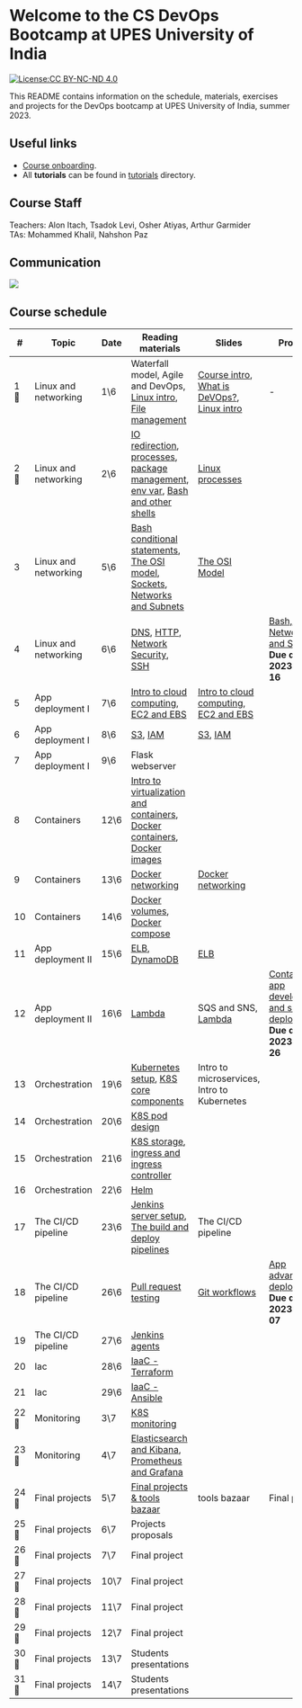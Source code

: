 # Welcome to the CS DevOps Bootcamp at UPES University of India

[![License:CC BY-NC-ND 4.0](https://img.shields.io/badge/License-CC%20BY--NC--ND%204.0-lightgrey.svg)](https://creativecommons.org/licenses/by-nc-nd/4.0/)

This README contains information on the schedule, materials, exercises and projects for the DevOps bootcamp at UPES University of India, summer 2023.

## Useful links

- [Course onboarding](onboarding.md).
- All **tutorials** can be found in [tutorials](tutorials) directory.

## Course Staff

Teachers: Alon Itach, Tsadok Levi, Osher Atiyas, Arthur Garmider       
TAs: Mohammed Khalil, Nahshon Paz 

## Communication 

![](.img/slack.png)

## Course schedule

| #     | Topic                | Date   | Reading materials                                                                                                                                                                                                                                                             | Slides                                                                                                                                                                                                                                                           | Projects                                                                                                      |
|-------|----------------------|--------|-------------------------------------------------------------------------------------------------------------------------------------------------------------------------------------------------------------------------------------------------------------------------------|------------------------------------------------------------------------------------------------------------------------------------------------------------------------------------------------------------------------------------------------------------------|---------------------------------------------------------------------------------------------------------------|
| 1 🤝  | Linux and networking |  	1\6  | Waterfall model, Agile and DevOps, [Linux intro](tutorials/linux_intro.md), [File management](tutorials/linux_file_management.md)                                                                                                                                             | [Course intro](https://alonitac.github.io/DevOpsBootcampUPES/slides/intro.html), [What is DeVOps?](https://alonitac.github.io/DevOpsBootcampUPES/slides/whatisdevops.html), [Linux intro](https://alonitac.github.io/DevOpsBootcampUPES/slides/linux_intro.html) | -                                                                                                             |
| 2 🤝  | Linux and networking |  	2\6  | [IO redirection](tutorials/linux_io_redirection.md), [processes](tutorials/linux_processes.md), [package management](tutorials/linux_package_management.md), [env var](tutorials/linux_environment_variables.md), [Bash and other shells](tutorials/bash_and_other_shells.md) | [Linux processes](https://alonitac.github.io/DevOpsBootcampUPES/slides/linux_processes.html)                                                                                                                                                                     |                                                                                                               |
| 3     | Linux and networking |  5\6   | [Bash conditional statements](tutorials/bash_conditional_statements.md), [The OSI model](tutorials/networking_OSI_model.md), [Sockets](tutorials/networking_linux_sockets.md), [Networks and Subnets](tutorials/networking_computer_nets.md)                                  | [The OSI Model](https://alonitac.github.io/DevOpsBootcampUPES/slides/networking_OSI_model.html)                                                                                                                                                                  |                                                                                                               |
| 4     | Linux and networking |  6\6   | [DNS](tutorials/networking_dns.md), [HTTP](tutorials/networking_http.md),  [Network Security](tutorials/networking_security.md), [SSH](tutorials/networking_ssh.md)                                                                                                           |                                                                                                                                                                                                                                                                  | [Bash, Networking and Security](projects/bash_networking_security) <br> **Due date: 2023-06-16**              | 
| 5     | App deployment I     |  7\6   | [Intro to cloud computing](tutorials/aws_intro.md), [EC2 and EBS](tutorials/aws_ec2_ebs.md)                                                                                                                                                                                   | [Intro to cloud computing](https://alonitac.github.io/DevOpsBootcampUPES/slides/aws_intro.html), [EC2 and EBS](https://alonitac.github.io/DevOpsBootcampUPES/slides/aws_ec2_ebs.html)                                                                            |                                                                                                               |
| 6     | App deployment I     |  8\6   | [S3](tutorials/aws_s3.md), [IAM](tutorials/aws_iam.md)                                                                                                                                                                                                                        | [S3](https://alonitac.github.io/DevOpsBootcampUPES/slides/aws_s3.html), [IAM](https://alonitac.github.io/DevOpsBootcampUPES/slides/aws_iam.html)                                                                                                                 |                                                                                                               |
| 7     | App deployment I     |  9\6   | Flask webserver                                                                                                                                                                                                                                                               |                                                                                                                                                                                                                                                                  |                                                                                                               |
| 8     | Containers           |  12\6  | [Intro to virtualization and containers](tutorials/docker_intro.md), [Docker containers](tutorials/docker_containers.md), [Docker images](tutorials/docker_images.md)                                                                                                         |                                                                                                                                                                                                                                                                  |                                                                                                               |
| 9     | Containers           |  13\6  | [Docker networking](tutorials/docker_networking.md)                                                                                                                                                                                                                           | [Docker networking](https://alonitac.github.io/DevOpsBootcampUPES/slides/docker_networking.html)                                                                                                                                                                 |                                                                                                               |
| 10    | Containers           |  14\6  | [Docker volumes](tutorials/docker_volumes.md), [Docker compose](tutorials/docker_compose.md)                                                                                                                                                                                  |                                                                                                                                                                                                                                                                  |                                                                                                               |
| 11    | App deployment II    |  15\6  | [ELB](tutorials/aws_elb.md), [DynamoDB](tutorials/aws_dynamodb.md)                                                                                                                                                                                                            | [ELB](https://alonitac.github.io/DevOpsBootcampUPES/slides/aws_elb.html)                                                                                                                                                                                         |                                                                                                               |
| 12    | App deployment II    |  16\6  | [Lambda](tutorials/aws_lambda.md)                                                                                                                                                                                                                                             | SQS and SNS, [Lambda](https://alonitac.github.io/DevOpsBootcampUPES/slides/aws_lambda.html)                                                                                                                                                                      | [Containers, app development and simple deployment](projects/app_development_I) <br> **Due date: 2023-06-26** |
| 13    | Orchestration        |  19\6  | [Kubernetes setup](tutorials/k8s_setup.md), [K8S core components](tutorials/k8s_core.md)                                                                                                                                                                                      | Intro to microservices, Intro to Kubernetes                                                                                                                                                                                                                      |                                                                                                               |
| 14    | Orchestration        |  20\6  | [K8S pod design](tutorials/k8s_pod_design.md)                                                                                                                                                                                                                                 |                                                                                                                                                                                                                                                                  |                                                                                                               |
| 15    | Orchestration        |  21\6  | [K8S storage](tutorials/k8s_storage.md), [ingress and ingress controller](tutorials/k8s_ingress.md)                                                                                                                                                                           |                                                                                                                                                                                                                                                                  |                                                                                                               | 
| 16    | Orchestration        |  22\6  | [Helm](tutorials/k8s_helm.md)                                                                                                                                                                                                                                                 |                                                                                                                                                                                                                                                                  |                                                                                                               |
| 17    | The CI/CD pipeline   |  23\6  | [Jenkins server setup](tutorials/jenkins_setup.md), [The build and deploy pipelines](tutorials/jenkins_build_and_deploy.md)                                                                                                                                                   | The CI/CD pipeline                                                                                                                                                                                                                                               |                                                                                                               |
| 18    | The CI/CD pipeline   |  26\6  | [Pull request testing](tutorials/jenkins_pr_testing.md)                                                                                                                                                                                                                       | [Git workflows](tutorials/git_workflows.md)                                                                                                                                                                                                                      | [App advanced deployment](projects/app_development_II)<br>**Due date: 2023-07-07**                                                       |
| 19    | The CI/CD pipeline   |  27\6  | [Jenkins agents](tutorials/jenkins_agents.md)                                                                                                                                                                                                                                 |                                                                                                                                                                                                                                                                  |                                                                                                               |
| 20    | Iac                  |  28\6  | [IaaC - Terraform](tutorials/IaC_terraform.md)                                                                                                                                                                                                                                |                                                                                                                                                                                                                                                                  |                                                                                                               |
| 21    | Iac                  |  29\6  | [IaaC - Ansible](tutorials/IaC_ansible.md)                                                                                                                                                                                                                                    |                                                                                                                                                                                                                                                                  |                                                                                                               |
| 22 🤝 | Monitoring           |  	3\7  | [K8S monitoring](tutorials/monitoring_elastic_on_k8s.md)                                                                                                                                                                                                                      |                                                                                                                                                                                                                                                                  |                                                                                                               |
| 23 🤝 | Monitoring           |  	4\7  | [Elasticsearch and Kibana](tutorials/monitoring_elastic_and_kibana.md), [Prometheus and Grafana](tutorials/monitoring_prometheus_and_grafana.md)                                                                                                                              |                                                                                                                                                                                                                                                                  |                                                                                                               |
| 24 🤝 | Final projects       |  	5\7  | [Final projects & tools bazaar](finale.md)                                                                                                                                                                                                                                    | tools bazaar                                                                                                                                                                                                                                                     | Final project                                                                                                 | 
| 25 🤝 | Final projects       |  	6\7  | Projects proposals                                                                                                                                                                                                                                                            |                                                                                                                                                                                                                                                                  |                                                                                                               |
| 26 🤝 | Final projects       |  	7\7  | Final project                                                                                                                                                                                                                                                                 |                                                                                                                                                                                                                                                                  |                                                                                                               |
| 27 🤝 | Final projects       |  	10\7 | Final project                                                                                                                                                                                                                                                                 |                                                                                                                                                                                                                                                                  |                                                                                                               |
| 28 🤝 | Final projects       |  	11\7 | Final project                                                                                                                                                                                                                                                                 |                                                                                                                                                                                                                                                                  |                                                                                                               |
| 29 🤝 | Final projects       |  	12\7 | Final project                                                                                                                                                                                                                                                                 |                                                                                                                                                                                                                                                                  |                                                                                                               |
| 30 🤝 | Final projects       |  	13\7 | Students presentations                                                                                                                                                                                                                                                        |                                                                                                                                                                                                                                                                  |                                                                                                               |
| 31 🤝 | Final projects       |  	14\7 | Students presentations                                                                                                                                                                                                                                                        |                                                                                                                                                                                                                                                                  |                                                                                                               |





